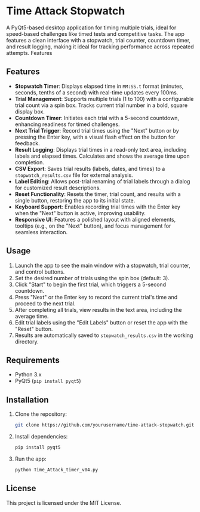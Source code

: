 # Time Attack Stopwatch
A PyQt5-based desktop application for timing multiple trials, ideal for speed-based challenges like timed tests and competitive tasks.
The app features a clean interface with a stopwatch, trial counter, countdown timer, and result logging, making it ideal for tracking performance across repeated attempts.
Features

## Features

- **Stopwatch Timer**: Displays elapsed time in `MM:SS.t` format (minutes, seconds, tenths of a second) with real-time updates every 100ms.
- **Trial Management**: Supports multiple trials (1 to 100) with a configurable trial count via a spin box. Tracks current trial number in a bold, square display box.
- **Countdown Timer**: Initiates each trial with a 5-second countdown, enhancing readiness for timed challenges.
- **Next Trial Trigger**: Record trial times using the "Next" button or by pressing the Enter key, with a visual flash effect on the button for feedback.
- **Result Logging**: Displays trial times in a read-only text area, including labels and elapsed times. Calculates and shows the average time upon completion.
- **CSV Export**: Saves trial results (labels, dates, and times) to a `stopwatch_results.csv` file for external analysis.
- **Label Editing**: Allows post-trial renaming of trial labels through a dialog for customized result descriptions.
- **Reset Functionality**: Resets the timer, trial count, and results with a single button, restoring the app to its initial state.
- **Keyboard Support**: Enables recording trial times with the Enter key when the "Next" button is active, improving usability.
- **Responsive UI**: Features a polished layout with aligned elements, tooltips (e.g., on the "Next" button), and focus management for seamless interaction.

## Usage

1. Launch the app to see the main window with a stopwatch, trial counter, and control buttons.
2. Set the desired number of trials using the spin box (default: 3).
3. Click "Start" to begin the first trial, which triggers a 5-second countdown.
4. Press "Next" or the Enter key to record the current trial's time and proceed to the next trial.
5. After completing all trials, view results in the text area, including the average time.
6. Edit trial labels using the "Edit Labels" button or reset the app with the "Reset" button.
7. Results are automatically saved to `stopwatch_results.csv` in the working directory.

## Requirements

- Python 3.x
- PyQt5 (`pip install pyqt5`)

## Installation

1. Clone the repository:
    
    ```bash
    git clone https://github.com/yourusername/time-attack-stopwatch.git
    ```
    
2. Install dependencies:
    
    ```bash
    pip install pyqt5
    ```
    
3. Run the app:
    
    ```bash
    python Time_Attack_timer_v04.py
    ```
    

## License

This project is licensed under the MIT License.